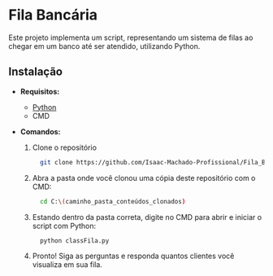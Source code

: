 # Fila Bancária

Este projeto implementa um script, representando um sistema de filas ao chegar em um banco até ser atendido, utilizando Python.

## Instalação
  - __Requisitos:__

    - [Python](https://apps.microsoft.com/detail/9pnrbtzxmb4z?hl=pt-br&gl=US)
    - CMD

  - __Comandos:__

    1. Clone o repositório
        ```bash
          git clone https://github.com/Isaac-Machado-Profissional/Fila_Bancaria
        ```
    2. Abra a pasta onde você clonou uma cópia deste repositório com o CMD:

        ```bash
          cd C:\(caminho_pasta_conteúdos_clonados)
        ```
    3. Estando dentro da pasta correta, digite no CMD para abrir e iniciar o script com Python:

        ```bash
          python classFila.py 
        ```
        
    4. Pronto! Siga as perguntas e responda quantos clientes você visualiza em sua fila.

